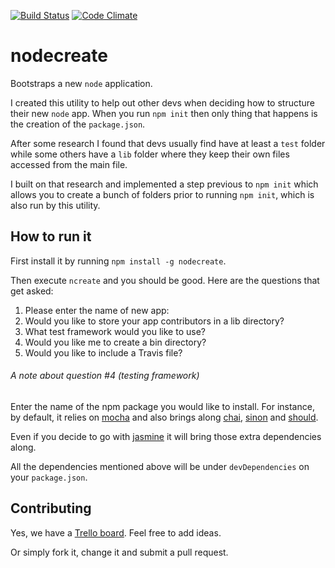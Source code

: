 [![Build Status](https://travis-ci.org/tarciosaraiva/nodecreate.svg?branch=master)](https://travis-ci.org/tarciosaraiva/nodecreate)
[![Code Climate](https://codeclimate.com/github/tarciosaraiva/nodecreate.png)](https://codeclimate.com/github/tarciosaraiva/nodecreate)

nodecreate
==========

Bootstraps a new `node` application.

I created this utility to help out other devs when deciding how to structure their new `node` app. When you run `npm init` then only thing that happens is the creation of the `package.json`.

After some research I found that devs usually find have at least a `test` folder while some others have a `lib` folder where they keep their own files accessed from the main file.

I built on that research and implemented a step previous to `npm init` which allows you to create a bunch of folders prior to running `npm init`, which is also run by this utility.

How to run it
-------------
First install it by running `npm install -g nodecreate`.

Then execute `ncreate` and you should be good. Here are the questions that get asked:

1. Please enter the name of new app:
2. Would you like to store your app contributors in a lib directory?
3. What test framework would you like to use?
4. Would you like me to create a bin directory?
5. Would you like to include a Travis file?

###### A note about question #4 (testing framework)
Enter the name of the npm package you would like to install. For instance, by default, it relies on [mocha](https://www.npmjs.org/package/mocha) and also brings along [chai](https://www.npmjs.org/package/chai), [sinon](https://www.npmjs.org/package/sinon) and [should](https://www.npmjs.org/package/should).

Even if you decide to go with [jasmine](https://www.npmjs.org/package/jasmine-node) it will bring those extra dependencies along.

All the dependencies mentioned above will be under `devDependencies` on your `package.json`.

Contributing
------------
Yes, we have a [Trello board](https://trello.com/b/VTVJ9gLm/nodecreate). Feel free to add ideas.

Or simply fork it, change it and submit a pull request.
